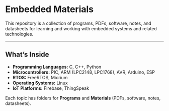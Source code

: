 # Embedded Materials

This repository is a collection of programs, PDFs, software, notes, and datasheets for learning and working with embedded systems and related technologies.

---

## What’s Inside

- **Programming Languages:** C, C++, Python  
- **Microcontrollers:** PIC, ARM (LPC2148, LPC1768), AVR, Arduino, ESP  
- **RTOS:** FreeRTOS, Micrium  
- **Operating Systems:** Linux  
- **IoT Platforms:** Firebase, ThingSpeak  

Each topic has folders for **Programs** and **Materials** (PDFs, software, notes, datasheets).



